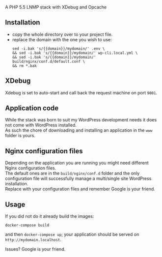 A PHP 5.5 LNMP stack with XDebug and Opcache

## Installation
* copy the whole directory over to your project file.
* replace the domain with the one you wish to use:
	```shell
	sed -i.bak 's/{{domain}}/mydomain/' .env \
	&& sed -i.bak 's/{{domain}}/mydomain/' wp-cli.local.yml \
	&& sed -i.bak 's/{{domain}}/mydomain/' build/nginx/conf.d/default.conf \
	&& rm *.bak
	```
## XDebug
Xdebug is set to auto-start and call back the request machine on port `9001`.

## Application code
While the stack was born to suit my WordPress development needs it does not come with WordPress installed.  
As such the chore of downloading and installing an application in the `www` folder is yours.

## Nginx configuration files
Depending on the application you are running you might need different Nginx configuration files.  
The default ones are in the `build/nginx/conf.d` folder and the only configuration file will successfully manage a multi/single site WordPress installation.  
Replace with your configuration files and remember Google is your friend.

## Usage
If you did not do it already build the images:
```shell
docker-compose build
```

and then `docker-compose up`; your application should be served on `http://mydomain.localhost`.

Issues? Google is your friend.
